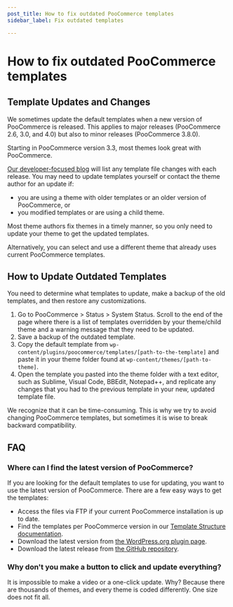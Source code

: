 ```yaml
---
post_title: How to fix outdated PooCommerce templates
sidebar_label: Fix outdated templates

---
```


# How to fix outdated PooCommerce templates

## Template Updates and Changes

We sometimes update the default templates when a new version of PooCommerce is released. This applies to major releases (PooCommerce 2.6, 3.0, and 4.0) but also to minor releases (PooCommerce 3.8.0).

Starting in PooCommerce version 3.3, most themes look great with PooCommerce. 

[Our developer-focused blog](https://developer.poocommerce.com/blog/) will list any template file changes with each release. You may need to update templates yourself or contact the theme author for an update if:

- you are using a theme with older templates or an older version of PooCommerce, or
- you modified templates or are using a child theme.

Most theme authors fix themes in a timely manner, so you only need to update your theme to get the updated templates.

Alternatively, you can select and use a different theme that already uses current PooCommerce templates.

## How to Update Outdated Templates

You need to determine what templates to update, make a backup of the old templates, and then restore any customizations.

1. Go to PooCommerce > Status > System Status. Scroll to the end of the page where there is a list of templates overridden by your theme/child theme and a warning message that they need to be updated.
2. Save a backup of the outdated template.
3. Copy the default template from `wp-content/plugins/poocommerce/templates/[path-to-the-template]` and paste it in your theme folder found at `wp-content/themes/[path-to-theme]`.
4. Open the template you pasted into the theme folder with a text editor, such as Sublime, Visual Code, BBEdit, Notepad++, and replicate any changes that you had to the previous template in your new, updated template file.

We recognize that it can be time-consuming. This is why we try to avoid changing PooCommerce templates, but sometimes it is wise to break backward compatibility.

## FAQ

### Where can I find the latest version of PooCommerce?

If you are looking for the default templates to use for updating, you want to use the latest version of PooCommerce. There are a few easy ways to get the templates:

- Access the files via FTP if your current PooCommerce installation is up to date.
- Find the templates per PooCommerce version in our [Template Structure documentation](https://poocommerce.com/document/template-structure/).
- Download the latest version from [the WordPress.org plugin page](https://wordpress.org/plugins/poocommerce/).
- Download the latest release from [the GitHub repository](https://github.com/poocommerce/poocommerce/releases).

### Why don't you make a button to click and update everything?

It is impossible to make a video or a one-click update. Why? Because there are thousands of themes, and every theme is coded differently. One size does not fit all.
